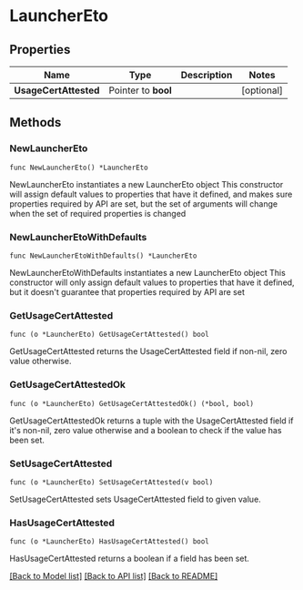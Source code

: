 # LauncherEto

## Properties

Name | Type | Description | Notes
------------ | ------------- | ------------- | -------------
**UsageCertAttested** | Pointer to **bool** |  | [optional] 

## Methods

### NewLauncherEto

`func NewLauncherEto() *LauncherEto`

NewLauncherEto instantiates a new LauncherEto object
This constructor will assign default values to properties that have it defined,
and makes sure properties required by API are set, but the set of arguments
will change when the set of required properties is changed

### NewLauncherEtoWithDefaults

`func NewLauncherEtoWithDefaults() *LauncherEto`

NewLauncherEtoWithDefaults instantiates a new LauncherEto object
This constructor will only assign default values to properties that have it defined,
but it doesn't guarantee that properties required by API are set

### GetUsageCertAttested

`func (o *LauncherEto) GetUsageCertAttested() bool`

GetUsageCertAttested returns the UsageCertAttested field if non-nil, zero value otherwise.

### GetUsageCertAttestedOk

`func (o *LauncherEto) GetUsageCertAttestedOk() (*bool, bool)`

GetUsageCertAttestedOk returns a tuple with the UsageCertAttested field if it's non-nil, zero value otherwise
and a boolean to check if the value has been set.

### SetUsageCertAttested

`func (o *LauncherEto) SetUsageCertAttested(v bool)`

SetUsageCertAttested sets UsageCertAttested field to given value.

### HasUsageCertAttested

`func (o *LauncherEto) HasUsageCertAttested() bool`

HasUsageCertAttested returns a boolean if a field has been set.


[[Back to Model list]](../README.md#documentation-for-models) [[Back to API list]](../README.md#documentation-for-api-endpoints) [[Back to README]](../README.md)


